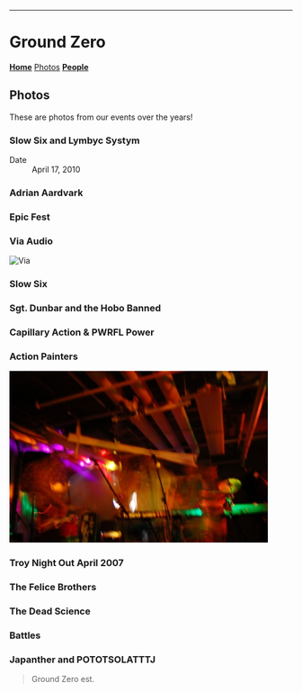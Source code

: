 ---
# Ground Zero

**[Home](./index.md)** [Photos](./photos.md) **[People](./members.md)**

## Photos
These are photos from our events over the years!

### Slow Six and Lymbyc Systym

<dl>
<dt>Date</dt>
<dd>April 17, 2010</dd>
</dl>

### Adrian Aardvark

### Epic Fest

### Via Audio

![Via](https://github.com/gzbasement/gzbasement/blob/master/Via%20Audio/IMG_1164.jpg)

### Slow Six

### Sgt. Dunbar and the Hobo Banned

### Capillary Action & PWRFL Power

### Action Painters

![Action Painters](./ActionPainters/DSC_0527.jpg)

### Troy Night Out April 2007

### The Felice Brothers

### The Dead Science

### Battles

### Japanther and POTOTSOLATTTJ



> Ground Zero est. 
